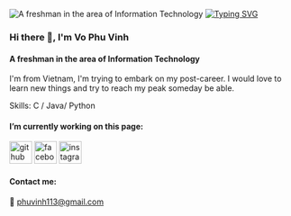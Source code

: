 ![A freshman in the area of Information Technology](https://w.wallhaven.cc/full/j3/wallhaven-j355oy.jpg)
[![Typing SVG](https://readme-typing-svg.herokuapp.com?width=610&height=110&lines=%22Light+from+here+shall+illuminate+the+entire+universe%22;Mission%2C+Vision%2C+Quality+Policy)](https://git.io/typing-svg)
### Hi there 👋, I'm Vo Phu Vinh
#### A freshman in the area of Information Technology
I'm from Vietnam, I'm trying to embark on my post-career. I would love to learn new things and try to reach my peak someday be able.


Skills: C / Java/ Python

#### I’m currently working on this page:

[<img src='https://cdn.jsdelivr.net/npm/simple-icons@3.0.1/icons/github.svg' alt='github' height='40'>](https://github.com/Killasneverdie)  [<img src='https://cdn.jsdelivr.net/npm/simple-icons@3.0.1/icons/facebook.svg' alt='facebook' height='40'>](https://www.facebook.com/vinh.vophu.1)  [<img src='https://cdn.jsdelivr.net/npm/simple-icons@3.0.1/icons/instagram.svg' alt='instagram' height='40'>](https://www.instagram.com/vophu_v/)  

#### Contact me:
:email: phuvinh113@gmail.com



